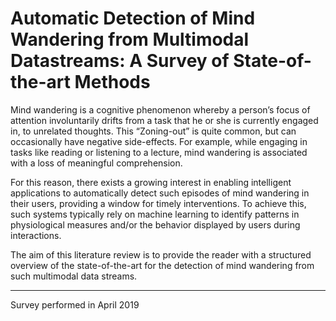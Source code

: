 # Automatic Detection of Mind Wandering from Multimodal Datastreams: A Survey of State-of-the-art Methods

Mind wandering is a cognitive phenomenon whereby a person’s focus of attention involuntarily drifts from a task that he or she is currently engaged in, to unrelated thoughts. This “Zoning-out” is quite common, but can occasionally have negative side-effects. For example, while engaging in tasks like reading or listening to a lecture, mind wandering is associated with a loss of meaningful comprehension.

For this reason, there exists a growing interest in enabling intelligent applications to automatically detect such episodes of mind wandering in their users, providing a window for timely interventions. To achieve this, such systems typically rely on machine learning to identify patterns in physiological measures and/or the behavior displayed by users during interactions.

The aim of this literature review is to provide the reader with a structured overview of the state-of-the-art for the detection of mind wandering from such multimodal data streams.

---
Survey performed in April 2019
